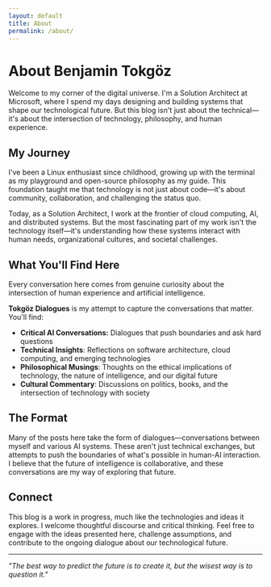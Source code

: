 ```yaml
---
layout: default
title: About
permalink: /about/
---
```


# About Benjamin Tokgöz

Welcome to my corner of the digital universe. I'm a Solution Architect at Microsoft, where I spend my days designing and building systems that shape our technological future. But this blog isn't just about the technical—it's about the intersection of technology, philosophy, and human experience.

## My Journey

I've been a Linux enthusiast since childhood, growing up with the terminal as my playground and open-source philosophy as my guide. This foundation taught me that technology is not just about code—it's about community, collaboration, and challenging the status quo.

Today, as a Solution Architect, I work at the frontier of cloud computing, AI, and distributed systems. But the most fascinating part of my work isn't the technology itself—it's understanding how these systems interact with human needs, organizational cultures, and societal challenges.

## What You'll Find Here

Every conversation here comes from genuine curiosity about the intersection of human experience and artificial intelligence.

**Tokgöz Dialogues** is my attempt to capture the conversations that matter. You'll find:

- **Critical AI Conversations:** Dialogues that push boundaries and ask hard questions
- **Technical Insights**: Reflections on software architecture, cloud computing, and emerging technologies
- **Philosophical Musings**: Thoughts on the ethical implications of technology, the nature of intelligence, and our digital future
- **Cultural Commentary**: Discussions on politics, books, and the intersection of technology with society

## The Format

Many of the posts here take the form of dialogues—conversations between myself and various AI systems. These aren't just technical exchanges, but attempts to push the boundaries of what's possible in human-AI interaction. I believe that the future of intelligence is collaborative, and these conversations are my way of exploring that future.

## Connect

This blog is a work in progress, much like the technologies and ideas it explores. I welcome thoughtful discourse and critical thinking. Feel free to engage with the ideas presented here, challenge assumptions, and contribute to the ongoing dialogue about our technological future.

---

*"The best way to predict the future is to create it, but the wisest way is to question it."*

